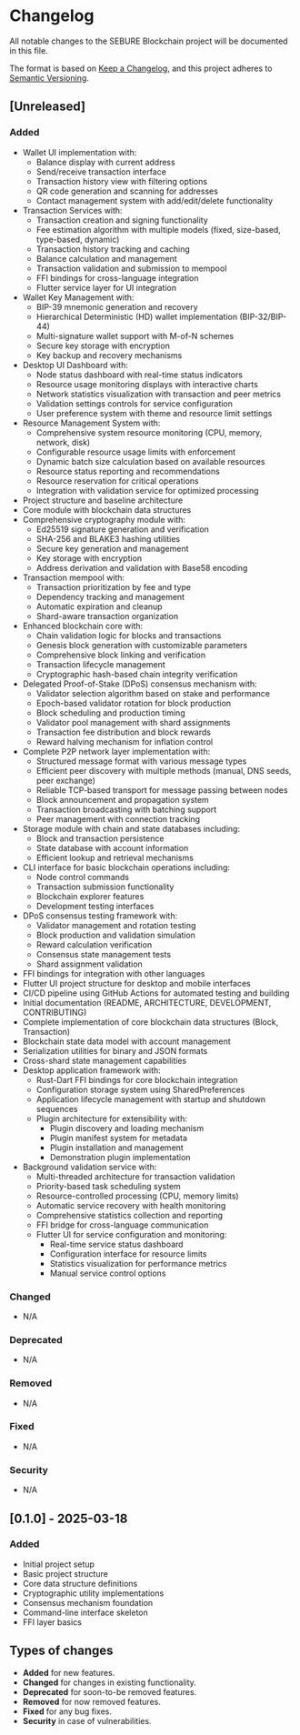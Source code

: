 # Changelog

All notable changes to the SEBURE Blockchain project will be documented in this file.

The format is based on [Keep a Changelog](https://keepachangelog.com/en/1.0.0/),
and this project adheres to [Semantic Versioning](https://semver.org/spec/v2.0.0.html).

## [Unreleased]

### Added
- Wallet UI implementation with:
  - Balance display with current address
  - Send/receive transaction interface
  - Transaction history view with filtering options
  - QR code generation and scanning for addresses
  - Contact management system with add/edit/delete functionality
- Transaction Services with:
  - Transaction creation and signing functionality
  - Fee estimation algorithm with multiple models (fixed, size-based, type-based, dynamic)
  - Transaction history tracking and caching
  - Balance calculation and management
  - Transaction validation and submission to mempool
  - FFI bindings for cross-language integration
  - Flutter service layer for UI integration
- Wallet Key Management with:
  - BIP-39 mnemonic generation and recovery
  - Hierarchical Deterministic (HD) wallet implementation (BIP-32/BIP-44)
  - Multi-signature wallet support with M-of-N schemes
  - Secure key storage with encryption
  - Key backup and recovery mechanisms
- Desktop UI Dashboard with:
  - Node status dashboard with real-time status indicators
  - Resource usage monitoring displays with interactive charts
  - Network statistics visualization with transaction and peer metrics
  - Validation settings controls for service configuration
  - User preference system with theme and resource limit settings
- Resource Management System with:
  - Comprehensive system resource monitoring (CPU, memory, network, disk)
  - Configurable resource usage limits with enforcement
  - Dynamic batch size calculation based on available resources
  - Resource status reporting and recommendations
  - Resource reservation for critical operations
  - Integration with validation service for optimized processing
- Project structure and baseline architecture
- Core module with blockchain data structures
- Comprehensive cryptography module with:
  - Ed25519 signature generation and verification
  - SHA-256 and BLAKE3 hashing utilities
  - Secure key generation and management
  - Key storage with encryption
  - Address derivation and validation with Base58 encoding
- Transaction mempool with:
  - Transaction prioritization by fee and type
  - Dependency tracking and management
  - Automatic expiration and cleanup
  - Shard-aware transaction organization
- Enhanced blockchain core with:
  - Chain validation logic for blocks and transactions
  - Genesis block generation with customizable parameters
  - Comprehensive block linking and verification
  - Transaction lifecycle management 
  - Cryptographic hash-based chain integrity verification
- Delegated Proof-of-Stake (DPoS) consensus mechanism with:
  - Validator selection algorithm based on stake and performance
  - Epoch-based validator rotation for block production
  - Block scheduling and production timing
  - Validator pool management with shard assignments
  - Transaction fee distribution and block rewards
  - Reward halving mechanism for inflation control
- Complete P2P network layer implementation with:
  - Structured message format with various message types
  - Efficient peer discovery with multiple methods (manual, DNS seeds, peer exchange)
  - Reliable TCP-based transport for message passing between nodes
  - Block announcement and propagation system
  - Transaction broadcasting with batching support
  - Peer management with connection tracking
- Storage module with chain and state databases including:
  - Block and transaction persistence
  - State database with account information
  - Efficient lookup and retrieval mechanisms
- CLI interface for basic blockchain operations including:
  - Node control commands
  - Transaction submission functionality
  - Blockchain explorer features
  - Development testing interfaces
- DPoS consensus testing framework with:
  - Validator management and rotation testing
  - Block production and validation simulation
  - Reward calculation verification
  - Consensus state management tests
  - Shard assignment validation
- FFI bindings for integration with other languages
- Flutter UI project structure for desktop and mobile interfaces
- CI/CD pipeline using GitHub Actions for automated testing and building
- Initial documentation (README, ARCHITECTURE, DEVELOPMENT, CONTRIBUTING)
- Complete implementation of core blockchain data structures (Block, Transaction)
- Blockchain state data model with account management
- Serialization utilities for binary and JSON formats
- Cross-shard state management capabilities
- Desktop application framework with:
  - Rust-Dart FFI bindings for core blockchain integration
  - Configuration storage system using SharedPreferences
  - Application lifecycle management with startup and shutdown sequences
  - Plugin architecture for extensibility with:
    - Plugin discovery and loading mechanism
    - Plugin manifest system for metadata
    - Plugin installation and management
    - Demonstration plugin implementation
- Background validation service with:
  - Multi-threaded architecture for transaction validation
  - Priority-based task scheduling system
  - Resource-controlled processing (CPU, memory limits)
  - Automatic service recovery with health monitoring
  - Comprehensive statistics collection and reporting
  - FFI bridge for cross-language communication
  - Flutter UI for service configuration and monitoring:
    - Real-time service status dashboard
    - Configuration interface for resource limits
    - Statistics visualization for performance metrics
    - Manual service control options

### Changed
- N/A

### Deprecated
- N/A

### Removed
- N/A

### Fixed
- N/A

### Security
- N/A

## [0.1.0] - 2025-03-18

### Added
- Initial project setup
- Basic project structure
- Core data structure definitions
- Cryptographic utility implementations
- Consensus mechanism foundation
- Command-line interface skeleton
- FFI layer basics

## Types of changes
- **Added** for new features.
- **Changed** for changes in existing functionality.
- **Deprecated** for soon-to-be removed features.
- **Removed** for now removed features.
- **Fixed** for any bug fixes.
- **Security** in case of vulnerabilities.
